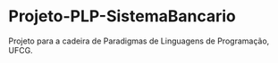 # Projeto-PLP-SistemaBancario
 Projeto para a cadeira de Paradigmas de Linguagens de Programação, UFCG.
